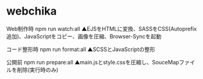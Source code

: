 # webchika
Web制作時
npm run watch:all
▲EJSをHTMLに変換、SASSをCSS(Autoprefix追加)、JavaScriptをコピー、画像を圧縮、Browser-Syncを起動

コード整形時
npm run format:all
▲SCSSとJavaScriptの整形

公開前
npm run prepare:all
▲main.jsとstyle.cssを圧縮し、SouceMapファイルを削除(実行時のみ)
